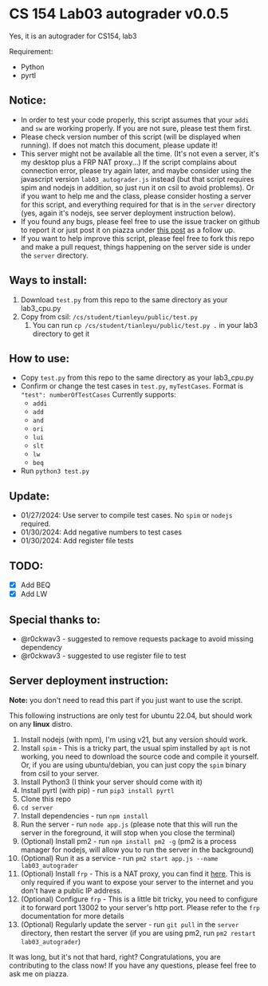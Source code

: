 # CS 154 Lab03 autograder v0.0.5
Yes, it is an autograder for CS154, lab3

Requirement:
- Python
- pyrtl

## Notice:
- In order to test your code properly, this script assumes that your `addi` and `sw` are working properly. If you are not sure, please test them first.
- Please check version number of this script (will be displayed when running). If does not match this document, please update it!
- This server might not be available all the time. (It's not even a server, it's my desktop plus a FRP NAT proxy...) If the script complains about connection error, please try again later, and maybe consider using the javascript version `lab03_autograder.js` instead (but that script requires spim and nodejs in addition, so just run it on csil to avoid problems). Or if you want to help me and the class, please consider hosting a server for this script, and everything required for that is in the `server` directory (yes, again it's nodejs, see server deployment instruction below).
- If you found any bugs, please feel free to use the issue tracker on github to report it or just post it on piazza under [this post](https://piazza.com/class/lr49arnlyiq1kg/post/45) as a follow up.
- If you want to help improve this script, please feel free to fork this repo and make a pull request, things happening on the server side is under the `server` directory.

## Ways to install:
1. Download `test.py` from this repo to the same directory as your lab3_cpu.py
2. Copy from csil: `/cs/student/tianleyu/public/test.py`
   1. You can run `cp /cs/student/tianleyu/public/test.py .` in your lab3 directory to get it

## How to use:
- Copy `test.py` from this repo to the same directory as your lab3_cpu.py
- Confirm or change the test cases in `test.py`, `myTestCases`. Format is `"test": numberOfTestCases` Currently supports:
  - `addi`
  - `add`
  - `and`
  - `ori`
  - `lui`
  - `slt`
  - `lw`
  - `beq`
- Run `python3 test.py`

## Update:
- 01/27/2024: Use server to compile test cases. No `spim` or `nodejs` required.
- 01/30/2024: Add negative numbers to test cases
- 01/30/2024: Add register file tests

## TODO:
- [X] Add BEQ
- [X] Add LW

## Special thanks to:
- @r0ckwav3 - suggested to remove requests package to avoid missing dependency
- @r0ckwav3 - suggested to use register file to test

## Server deployment instruction:
**Note:** you don't need to read this part if you just want to use the script.

This following instructions are only test for ubuntu 22.04, but should work on any **linux** distro.
1. Install nodejs (with npm), I'm using v21, but any version should work.
2. Install `spim` - This is a tricky part, the usual spim installed by `apt` is not working, you need to download the source code and compile it yourself. Or, if you are using ubuntu/debian, you can just copy the `spim` binary from csil to your server.
3. Install Python3 (I think your server should come with it)
4. Install pyrtl (with pip) - run `pip3 install pyrtl`
5. Clone this repo
6. `cd server`
7. Install dependencies - run `npm install`
8. Run the server - run `node app.js` (please note that this will run the server in the foreground, it will stop when you close the terminal)
9. (Optional) Install pm2 - run `npm install pm2 -g` (pm2 is a process manager for nodejs, will allow you to run the server in the background)
10. (Optional) Run it as a service - run `pm2 start app.js --name lab03_autograder`
11. (Optional) Install `frp` - This is a NAT proxy, you can find it [here](https://github.com/fatedier/frp). This is only required if you want to expose your server to the internet and you don't have a public IP address.
12. (Optional) Configure `frp` - This is a little bit tricky, you need to configure it to forward port 13002 to your server's http port. Please refer to the `frp` documentation for more details
13. (Optional) Regularly update the server - run `git pull` in the `server` directory, then restart the server (if you are using pm2, run `pm2 restart lab03_autograder`)

It was long, but it's not that hard, right? Congratulations, you are contributing to the class now!
If you have any questions, please feel free to ask me on piazza.